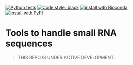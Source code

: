 [![Python tests](https://github.com/luissian/s-rna-tools/actions/workflows/python_lint.yml/badge.svg)](https://github.com/luissian/s-rna-tools/actions/workflows/python_lint.yml)
[![Code style: black](https://img.shields.io/badge/code%20style-black-000000.svg)](https://github.com/psf/black)
[![install with Bioconda](https://img.shields.io/badge/install%20with-bioconda-brightgreen.svg)](https://bioconda.github.io/recipes/nf-core/README.html)
[![install with PyPI](https://img.shields.io/badge/install%20with-PyPI-blue.svg)](https://pypi.org/project/nf-core/)
# Tools to handle small RNA sequences

> THIS REPO IS UNDER ACTIVE DEVELOPMENT.
